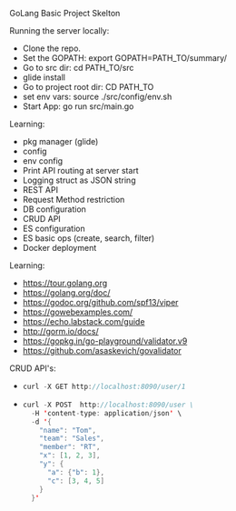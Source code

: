 GoLang Basic Project Skelton

Running the server locally:
  - Clone the repo.
  - Set the GOPATH: export GOPATH=PATH_TO/summary/
  - Go to src dir: cd PATH_TO/src
  - glide install
  - Go to project root dir: CD PATH_TO
  - set env vars: source ./src/config/env.sh
  - Start App: go run src/main.go



Learning:
  - pkg manager (glide)
  - config
  - env config
  - Print API routing at server start
  - Logging struct as JSON string
  - REST API
  - Request Method restriction
  - DB configuration
  - CRUD API
  - ES configuration
  - ES basic ops (create, search, filter)
  - Docker deployment
  
Learning:
  - https://tour.golang.org
  - https://golang.org/doc/
  - https://godoc.org/github.com/spf13/viper
  - https://gowebexamples.com/
  - https://echo.labstack.com/guide
  - http://gorm.io/docs/
  - https://gopkg.in/go-playground/validator.v9
  - https://github.com/asaskevich/govalidator
  
CRUD API's:
  - ```javascript
    curl -X GET http://localhost:8090/user/1 
    ```
  - ```java
    curl -X POST  http://localhost:8090/user \
      -H 'content-type: application/json' \
      -d '{
        "name": "Tom",
        "team": "Sales",
        "member": "RT",
        "x": [1, 2, 3],
        "y": {
          "a": {"b": 1},
          "c": [3, 4, 5]
        }
      }'
    ```
